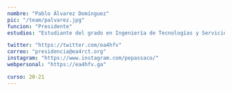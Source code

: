 ```yaml
---
nombre: "Pablo Álvarez Domínguez"
pic: "/team/palvarez.jpg"
funcion: "Presidente"
estudios: "Estudiante del grado en Ingeniería de Tecnologías y Servicios de Telecomunicación"

twitter: "https://twitter.com/ea4hfv"
correo: "presidencia@ea4rct.org"
instagram: "https://www.instagram.com/pepassaco/"
webpersonal: "https://ea4hfv.ga"

curso: 20-21
---
```

